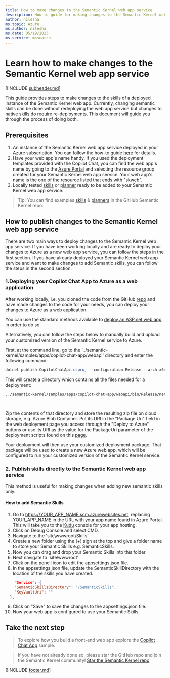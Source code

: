 ```yaml
---
title: How to make changes to the Semantic Kernel web app service
description: How-to guide for making changes to the Semantic Kernel web app service
author: nilesha
ms.topic: Azure
ms.author: nilesha
ms.date: 05/19/2023
ms.service: mssearch
---
```


# Learn how to make changes to the Semantic Kernel web app service
[!INCLUDE [subheader.md](../includes/pat_medium.md)]

This guide provides steps to make changes to the skills of a deployed instance of the Semantic Kernel web app. Currently, changing semantic skills can be done without redeploying the web app service but changes to native skills do require re-deployments. This document will guide you through the process of doing both.

## Prerequisites
1. An instance of the Semantic Kernel web app service deployed in your Azure subscription. You can follow the how-to guide [here](./deploy-to-azure.md) for details.
1. Have your web app's name handy. If you used the deployment templates provided with the Copilot Chat, you can find the web app's name by going to the [Azure Portal](https://portal.azure.com/) and selecting the resource group created for your Semantic Kernel web app service. Your web app's name is the one of the resource listed that ends with "skweb".
1. Locally tested [skills](../concepts-sk/skills.md) or [planner](../concepts-sk/planner.md) ready to be added to your Semantic Kernel web app service.

> Tip: You can find examples [skills](https://github.com/microsoft/semantic-kernel/tree/main/samples/skills) & [planners](https://github.com/microsoft/semantic-kernel/tree/main/samples/dotnet/kernel-syntax-examples) in the GitHub Semantic Kernel repo.

## How to publish changes to the Semantic Kernel web app service
There are two main ways to deploy changes to the Semantic Kernel web app service. If you have been working locally and are ready to deploy your changes to Azure as a new web app service, you can follow the steps in the first section. If you have already deployed your Semantic Kernel web app service and want to make changes to add Semantic skills, you can follow the steps in the second section.

### 1.Deploying your Copilot Chat App to Azure as a web application
After working locally, i.e. you cloned the code from the GitHub [repo](https://github.com/microsoft/semantic-kernel/blob/main/samples/apps/copilot-chat-app/README.md) and have made changes to the code for your needs, you can deploy your changes to Azure as a web application.

You can use the standard methods available to [deploy an ASP.net web app](https://learn.microsoft.com/en-us/azure/app-service/quickstart-dotnetcore?pivots=development-environment-vs&tabs=net70) in order to do so.

Alternatively, you can follow the steps below to manually build and upload your customized version of the Semantic Kernel service to Azure.

First, at the command line, go to the '../semantic-kernel/samples/apps/copilot-chat-app/webapi' directory and enter the following command:

```powershell
dotnet publish CopilotChatApi.csproj --configuration Release --arch x64 --os win
```

This will create a directory which contains all the files needed for a deployment:
<Br>
```cmd
../semantic-kernel/samples/apps/copilot-chat-app/webapi/bin/Release/net6.0/win-x64/publish'
```
</br>

Zip the contents of that directory and store the resulting zip file on cloud storage, e.g. Azure Blob Container. Put its URI in the "Package Uri" field in the web deployment page you access through the "Deploy to Azure" buttons or use its URI as the value for the PackageUri parameter of the deployment scripts found on this [page](./deploy-to-azure.md).

Your deployment will then use your customized deployment package. That package will be used to create a new Azure web app, which will be configured to run your customized version of the Semantic Kernel service.

### 2. Publish skills directly to the Semantic Kernel web app service
This method is useful for making changes when adding new semantic skills only.

#### How to add Semantic Skills
1. Go to <!-- markdown-link-check-disable -->https://YOUR_APP_NAME.scm.azurewebsites.net<!-- markdown-link-check-enable-->, replacing YOUR_APP_NAME in the URL with your app name found in Azure Portal. This will take you to the [Kudu](/azure/app-service/resources-kudu) console for your app hosting.
2. Click on Debug Console and select CMD.
3. Navigate to the 'site\wwwroot\Skills'
4. Create a new folder using the (+) sign at the top and give a folder name to store your Semantic Skills e.g. SemanticSkills.
5. Now you can drag and drop your Semantic Skills into this folder
6. Next navigate to 'site\wwwroot'
7. Click on the pencil icon to edit the appsettings.json file.
8. In the appsettings.json file, update the SemanticSkillDirectory with the location of the skills you have created.
```json
    "Service": {
    "SemanticSkillsDirectory": "/SemanticSkills",
    "KeyVaultUri": ""
  },
```
9. Click on "Save" to save the changes to the appsettings.json file.
10. Now your web app is configured to use your Semantic Skills.

## Take the next step
>To explore how you build a front-end web app explore the [Copilot Chat App](../samples/copilotchat.md) sample.

>If you have not already done so, please star the GitHub repo and join the Semantic Kernel community!
[Star the Semantic Kernel repo](https://aka.ms/sk/repo)

[!INCLUDE [footer.md](../includes/footer.md)]
